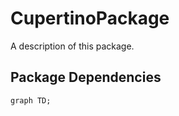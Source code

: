 # CupertinoPackage

A description of this package.

## Package Dependencies
```mermaid
graph TD;
```